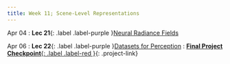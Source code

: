 ```yaml
---
title: Week 11; Scene-Level Representations
---
```


Apr 04
: **Lec 21**{: .label .label-purple }[Neural Radiance Fields](#)
  <!-- : [Solution](#) -->

Apr 06
: **Lec 22**{: .label .label-purple }[Datasets for Perception](#)
: [**Final Project Checkpoint**{: .label .label-red }](/projects/#final-project){: .project-link}

<!-- Mar 24
: **Dis 11**{: .label .label-blue }[Paper discussion: NeRFs](#)
 -->